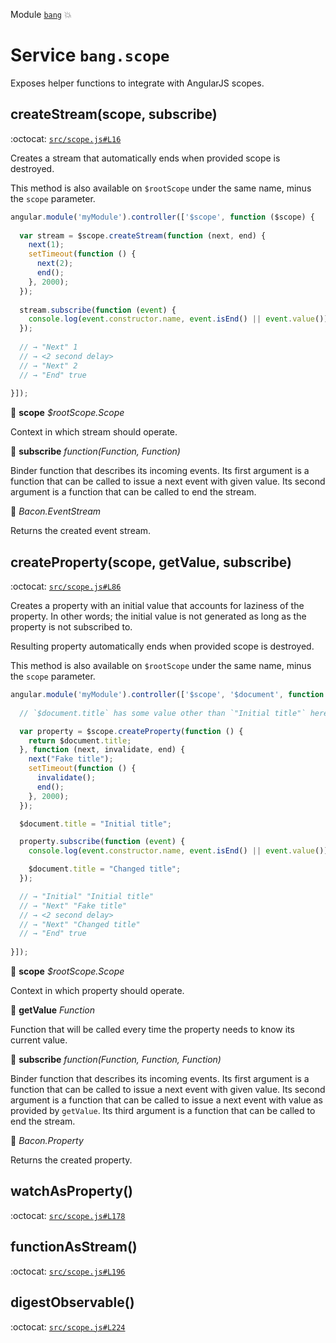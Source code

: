 Module [`bang`](index.md) :boom:
# Service `bang.scope`

Exposes helper functions to integrate with AngularJS scopes.


## createStream(scope, subscribe)

:octocat: [`src/scope.js#L16`](https://github.com/nouncy/bangjs/tree/master/src/scope.js#L16)

Creates a stream that automatically ends when provided scope is
destroyed.

This method is also available on `$rootScope` under the same name, minus
the `scope` parameter.

```js
angular.module('myModule').controller(['$scope', function ($scope) {
	 
  var stream = $scope.createStream(function (next, end) {
    next(1);
    setTimeout(function () {
      next(2);
      end();
    }, 2000);
  });
  
  stream.subscribe(function (event) {
    console.log(event.constructor.name, event.isEnd() || event.value());
  });
  
  // → "Next" 1
  // → <2 second delay>
  // → "Next" 2
  // → "End" true
  
}]);
```

:baby_bottle: **scope** _$rootScope.Scope_

Context in which stream should operate.

:baby_bottle: **subscribe** _function(Function, Function)_

Binder function that
  describes its incoming events. Its first argument is a function that
  can be called to issue a next event with given value. Its second
  argument is a function that can be called to end the stream.

:dash: _Bacon.EventStream_

Returns the created event stream.

## createProperty(scope, getValue, subscribe)

:octocat: [`src/scope.js#L86`](https://github.com/nouncy/bangjs/tree/master/src/scope.js#L86)

Creates a property with an initial value that accounts for laziness of
the property. In other words; the initial value is not generated as long
as the property is not subscribed to.

Resulting property automatically ends when provided scope is destroyed.

This method is also available on `$rootScope` under the same name, minus
the `scope` parameter.

```js
angular.module('myModule').controller(['$scope', '$document', function ($scope, $document) {
	 
  // `$document.title` has some value other than `"Initial title"` here.

  var property = $scope.createProperty(function () {
    return $document.title;
  }, function (next, invalidate, end) {
    next("Fake title");
    setTimeout(function () {
      invalidate();
      end();
    }, 2000);
  });

  $document.title = "Initial title";

  property.subscribe(function (event) {
    console.log(event.constructor.name, event.isEnd() || event.value());

    $document.title = "Changed title";
  });

  // → "Initial" "Initial title"
  // → "Next" "Fake title"
  // → <2 second delay>
  // → "Next" "Changed title"
  // → "End" true
  
}]);
```

:baby_bottle: **scope** _$rootScope.Scope_

Context in which property should
  operate.

:baby_bottle: **getValue** _Function_

Function that will be called every time the
  property needs to know its current value.

:baby_bottle: **subscribe** _function(Function, Function, Function)_

Binder
  function that describes its incoming events. Its first argument is a
  function that can be called to issue a next event with given value. Its
  second argument is a function that can be called to issue a next event
  with value as provided by `getValue`. Its third argument is a function
  that can be called to end the stream.

:dash: _Bacon.Property_

Returns the created property.

## watchAsProperty()

:octocat: [`src/scope.js#L178`](https://github.com/nouncy/bangjs/tree/master/src/scope.js#L178)




## functionAsStream()

:octocat: [`src/scope.js#L196`](https://github.com/nouncy/bangjs/tree/master/src/scope.js#L196)




## digestObservable()

:octocat: [`src/scope.js#L224`](https://github.com/nouncy/bangjs/tree/master/src/scope.js#L224)




